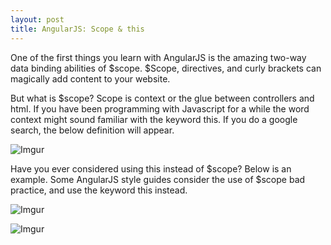 ```yaml
---
layout: post
title: AngularJS: Scope & this
---
```


One of the first things you learn with AngularJS is the amazing two-way data binding abilities of $scope. $Scope, directives, and curly brackets can magically add content to your website. 

But what is $scope? Scope is context or the glue between controllers and html. If you have been programming with Javascript for a while the word context might sound familiar with the keyword this. If you do a google search, the below definition will appear.

![Imgur](http://i.imgur.com/OXG9Lwx.png)


Have you ever considered using this instead of $scope? Below is an example. Some AngularJS style guides consider the use of $scope bad practice, and use the keyword this instead. 

![Imgur](http://i.imgur.com/GJmCZlp.png)

![Imgur](http://i.imgur.com/uOQTT50.png)
